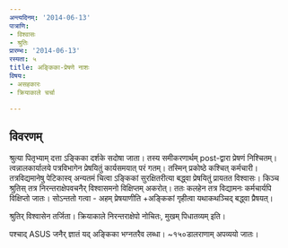 ```yaml
---
अन्त्यदिनम्: '2014-06-13'
पात्राणि:
- विश्वासः
- श्रुतिः
प्रारम्भः: '2014-06-13'
रस्यता: ५
title: अङ्किका-प्रेषणे नाशः
विषयः:
- असहकारः
- क्रियाकाले चर्चा

---
```


## विवरणम्
श्रुत्या पितृभ्याम् दत्ता ऽङ्किका दर्शके सदोषा जाता। तस्य समीकरणार्थम् post-द्वारा प्रेषणं निश्चितम्। त्वन्नालकार्यालये पत्रविभागेन प्रेषयितुं कार्यसमयात् परं गतम्। तस्मिन् प्रकोष्ठे कश्चित् कर्मचारी। तत्रविद्यमानेषु पेटिकास्व् अन्यतमं चित्वा ऽङ्किकां सुरक्षितरीत्या बद्ध्वा प्रेषयितुं प्रायतत विश्वासः। किञ्च श्रुतिस् तत्र निरन्तराक्षेपवचनैर् विश्वासमनो विक्षिप्तम् अकरोत्। ततः कलहेन तत्र विद्यामनः कर्मचार्यपि विक्षिप्तो जातः। सोऽन्ततो गत्वा - अहम् प्रेषयाणीति +अङ्किकां गृहीत्वा यथाकथञ्चिद् बद्ध्वा प्रैषयत्।

श्रुतिर् विश्वासेन तर्जिता। क्रियाकाले निरन्तराक्षेपो नोचितः, मुखम् पिधातव्यम् इति।

पश्चाद् ASUS जनैर् ज्ञातं यद् अङ्किका भग्नतरैव लब्धा। ~१५०डालराणाम् अपव्ययो जातः।

